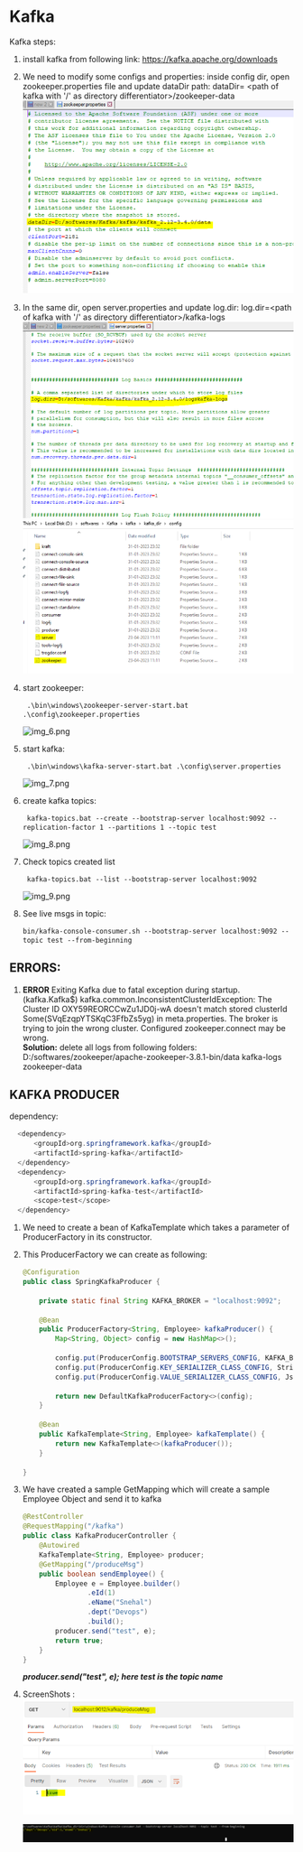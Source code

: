 # Kafka

Kafka steps:
1. install kafka from following link:
   https://kafka.apache.org/downloads
2. We need to modify some configs and properties:
   inside config dir, open zookeeper.properties file and update dataDir path: <not sure if this is required as we have different zookeeper folder now>
   dataDir= <path of kafka with '/' as directory differentiator>/zookeeper-data
   ![img_4.png](img_4.png)
3. In the same dir, open server.properties and update log.dir:
   log.dir=<path of kafka with '/' as directory differentiator>/kafka-logs
    ![img_5.png](img_5.png)
    ![img_3.png](img_3.png)

4. start zookeeper:
   ```agsl
    .\bin\windows\zookeeper-server-start.bat .\config\zookeeper.properties
    ```
   ![img_6.png](img_6.png)

5. start kafka:
   ```agsl
    .\bin\windows\kafka-server-start.bat .\config\server.properties
    ```
    ![img_7.png](img_7.png)

6. create kafka topics:
   ```agsl
    kafka-topics.bat --create --bootstrap-server localhost:9092 --replication-factor 1 --partitions 1 --topic test
    ```
   ![img_8.png](img_8.png)

7. Check topics created list
   ```agsl
    kafka-topics.bat --list --bootstrap-server localhost:9092
    ```
    ![img_9.png](img_9.png)

8. See live msgs in topic:
   ```agsl
   bin/kafka-console-consumer.sh --bootstrap-server localhost:9092 --topic test --from-beginning
   ```

## ERRORS:
1. __ERROR__ Exiting Kafka due to fatal exception during startup. (kafka.Kafka$)
kafka.common.InconsistentClusterIdException: The Cluster ID OXY59REORCCwZu1JD0j-wA doesn't match stored clusterId Some(SVqEzqpYTSKqC3FfbZs5yg) in meta.properties. The broker is trying to join the wrong cluster. Configured zookeeper.connect may be wrong.
    <br>
    __Solution:__
   delete all logs from following folders:
   D:/softwares/zookeeper/apache-zookeeper-3.8.1-bin/data
   kafka-logs
   zookeeper-data


## KAFKA PRODUCER
dependency:
```java
  <dependency>
      <groupId>org.springframework.kafka</groupId>
      <artifactId>spring-kafka</artifactId>
  </dependency>
  <dependency>
      <groupId>org.springframework.kafka</groupId>
      <artifactId>spring-kafka-test</artifactId>
      <scope>test</scope>
  </dependency>
```

1. We need to create a bean of KafkaTemplate which takes a parameter of ProducerFactory in its constructor.
2. This ProducerFactory we can create as following:
   ```java
   @Configuration
   public class SpringKafkaProducer {

       private static final String KAFKA_BROKER = "localhost:9092";
   
       @Bean
       public ProducerFactory<String, Employee> kafkaProducer() {
           Map<String, Object> config = new HashMap<>();
   
           config.put(ProducerConfig.BOOTSTRAP_SERVERS_CONFIG, KAFKA_BROKER);
           config.put(ProducerConfig.KEY_SERIALIZER_CLASS_CONFIG, StringSerializer.class);
           config.put(ProducerConfig.VALUE_SERIALIZER_CLASS_CONFIG, JsonSerializer.class);
   
           return new DefaultKafkaProducerFactory<>(config);
       }
   
       @Bean
       public KafkaTemplate<String, Employee> kafkaTemplate() {
           return new KafkaTemplate<>(kafkaProducer());
       }

   }
   ```
3. We have created a sample GetMapping which will create a sample Employee Object and send it to kafka
   ```java
   @RestController
   @RequestMapping("/kafka")
   public class KafkaProducerController {
       @Autowired
       KafkaTemplate<String, Employee> producer;
       @GetMapping("/produceMsg")
       public boolean sendEmployee() {
           Employee e = Employee.builder()
                   .eId(1)
                   .eName("Snehal")
                   .dept("Devops")
                   .build();
           producer.send("test", e);
           return true;
       }
   }
   ```
   ___producer.send("test", e); here test is the topic name___
4. ScreenShots :
   ![img_10.png](img_10.png)

   ![img_11.png](img_11.png)